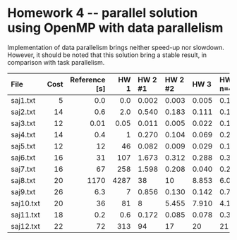 # Homework 4 -- parallel solution using OpenMP with data parallelism

Implementation of data parallelism brings neither speed-up nor slowdown.
However, it should be noted that this solution bring a stable result,
in comparison with task parallelism.

| File      | Cost | Reference \[s] | HW 1 | HW 2 #1 | HW 2 #2 | HW 3  | HW 4 n=4  |
|:----------|-----:|---------------:|-----:|:--------|:--------|:------|:------|
| saj1.txt  |    5 |            0.0 |  0.0 | 0.002   | 0.003   | 0.005 | 0.107 |
| saj2.txt  |   14 |            0.6 |  2.0 | 0.540   | 0.183   | 0.111 | 0.160 |
| saj3.txt  |   12 |           0.01 | 0.05 | 0.011   | 0.005   | 0.022 | 0.195 |
| saj4.txt  |   14 |            0.4 |    1 | 0.270   | 0.104   | 0.069 | 0.255 |
| saj5.txt  |   12 |             12 |   46 | 0.082   | 0.009   | 0.029 | 0.193 |
| saj6.txt  |   16 |             31 |  107 | 1.673   | 0.312   | 0.288 | 0.339 |
| saj7.txt  |   16 |             67 |  258 | 1.598   | 0.208   | 0.040 | 0.208 |
| saj8.txt  |   20 |           1170 | 4287 | 38      | 10      | 8.853 | 6.096 |
| saj9.txt  |   26 |            6.3 |    7 | 0.856   | 0.130   | 0.142 | 0.790 |
| saj10.txt |   20 |             36 |   81 | 8       | 5.455   | 7.910 | 4.103 |
| saj11.txt |   18 |            0.2 |  0.6 | 0.172   | 0.085   | 0.078 | 0.314 |
| saj12.txt |   22 |             72 |  313 | 94      | 17      | 20    | 21 |
